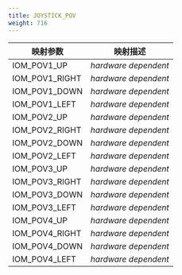 ```yaml
---
title: JOYSTICK_POV
weight: 716
---
```


| 映射参数  | 映射描述    |
| ---------------- | -------------------- |
| IOM\_POV1\_UP    | *hardware dependent* |
| IOM\_POV1\_RIGHT | *hardware dependent* |
| IOM\_POV1\_DOWN  | *hardware dependent* |
| IOM\_POV1\_LEFT  | *hardware dependent* |
| IOM\_POV2\_UP    | *hardware dependent* |
| IOM\_POV2\_RIGHT | *hardware dependent* |
| IOM\_POV2\_DOWN  | *hardware dependent* |
| IOM\_POV2\_LEFT  | *hardware dependent* |
| IOM\_POV3\_UP    | *hardware dependent* |
| IOM\_POV3\_RIGHT | *hardware dependent* |
| IOM\_POV3\_DOWN  | *hardware dependent* |
| IOM\_POV3\_LEFT  | *hardware dependent* |
| IOM\_POV4\_UP    | *hardware dependent* |
| IOM\_POV4\_RIGHT | *hardware dependent* |
| IOM\_POV4\_DOWN  | *hardware dependent* |
| IOM\_POV4\_LEFT  | *hardware dependent* |
